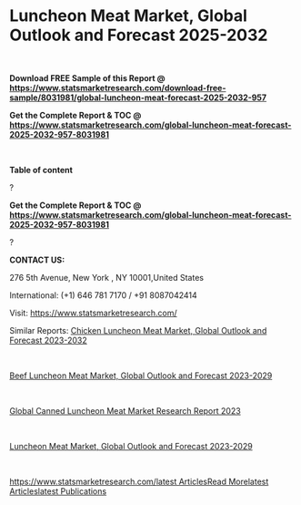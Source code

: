 <h1>Luncheon Meat Market, Global Outlook and Forecast 2025-2032</h1><br/><p><strong>Download FREE Sample of this Report @ <a href="https://www.statsmarketresearch.com/download-free-sample/8031981/global-luncheon-meat-forecast-2025-2032-957">https://www.statsmarketresearch.com/download-free-sample/8031981/global-luncheon-meat-forecast-2025-2032-957</a></strong></p>
 
 
 
 <div><b>Get the Complete Report & TOC @ <a href="https://www.statsmarketresearch.com/global-luncheon-meat-forecast-2025-2032-957-8031981">https://www.statsmarketresearch.com/global-luncheon-meat-forecast-2025-2032-957-8031981</a></b></div>
 
 
 
 <p><br />
 
 <b>Table of content</b></p>
 
 
 
 <p>? </p>
 
 
 
 <div><b>Get the Complete Report & TOC @ <a href="https://www.statsmarketresearch.com/global-luncheon-meat-forecast-2025-2032-957-8031981">https://www.statsmarketresearch.com/global-luncheon-meat-forecast-2025-2032-957-8031981</a></b></div>
 
 
 
 <p>? </p>
 
 
 
 <p><b>CONTACT US:</b><br />
 
 276 5th Avenue, New York , NY 10001,United States<br />
 
 International: (+1) 646 781 7170 / +91 8087042414<br />
 
 Visit: <a href="https://www.statsmarketresearch.com/">https://www.statsmarketresearch.com/</a><br />
 
 Similar Reports: <a href="https://www.statsmarketresearch.com/global-luncheon-meat-forecast-2025-2032-957-8031981">Chicken Luncheon Meat Market, Global Outlook and Forecast 2023-2032</a><br />
 
 <br />
 
 <a href="https://www.statsmarketresearch.com/global-luncheon-meat-forecast-2025-2032-957-8031981">Beef Luncheon Meat Market, Global Outlook and Forecast 2023-2029</a><br />
 
 <br />
 
 <a href="https://www.statsmarketresearch.com/global-luncheon-meat-forecast-2025-2032-957-8031981">Global Canned Luncheon Meat Market Research Report 2023</a><br />
 
 <br />
 
 <a href="https://www.statsmarketresearch.com/global-luncheon-meat-forecast-2025-2032-957-8031981">Luncheon Meat Market, Global Outlook and Forecast 2023-2029</a><br />
 
 <br />
 
 <a href="https://gyeongbokgung.com">https://www.statsmarketresearch.com/</a><a href="https://hallyeomaritime.com">latest Articles</a><a href="https://jingwansa.com">Read More</a><a href="https://nguoiviet.jp/">latest Articles</a><a href="https://www.intelmarketresearch.com/">latest Publications</a></p>